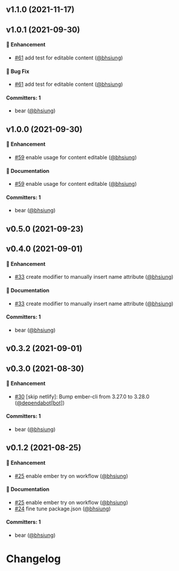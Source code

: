 




## v1.1.0 (2021-11-17)


## v1.0.1 (2021-09-30)

#### :rocket: Enhancement
* [#61](https://github.com/bhsiung/ember-form-validity/pull/61) add test for editable content ([@bhsiung](https://github.com/bhsiung))

#### :bug: Bug Fix
* [#61](https://github.com/bhsiung/ember-form-validity/pull/61) add test for editable content ([@bhsiung](https://github.com/bhsiung))

#### Committers: 1
- bear ([@bhsiung](https://github.com/bhsiung))


## v1.0.0 (2021-09-30)

#### :rocket: Enhancement
* [#59](https://github.com/bhsiung/ember-form-validity/pull/59) enable usage for content editable ([@bhsiung](https://github.com/bhsiung))

#### :memo: Documentation
* [#59](https://github.com/bhsiung/ember-form-validity/pull/59) enable usage for content editable ([@bhsiung](https://github.com/bhsiung))

#### Committers: 1
- bear ([@bhsiung](https://github.com/bhsiung))


## v0.5.0 (2021-09-23)


## v0.4.0 (2021-09-01)

#### :rocket: Enhancement
* [#33](https://github.com/bhsiung/ember-form-validity/pull/33) create modifier to manually insert name attribute ([@bhsiung](https://github.com/bhsiung))

#### :memo: Documentation
* [#33](https://github.com/bhsiung/ember-form-validity/pull/33) create modifier to manually insert name attribute ([@bhsiung](https://github.com/bhsiung))

#### Committers: 1
- bear ([@bhsiung](https://github.com/bhsiung))


## v0.3.2 (2021-09-01)


## v0.3.0 (2021-08-30)

#### :rocket: Enhancement
* [#30](https://github.com/bhsiung/ember-form-validity/pull/30) [skip netlify]: Bump ember-cli from 3.27.0 to 3.28.0 ([@dependabot[bot]](https://github.com/apps/dependabot))

#### Committers: 1
- bear ([@bhsiung](https://github.com/bhsiung))


## v0.1.2 (2021-08-25)

#### :rocket: Enhancement
* [#25](https://github.com/bhsiung/ember-form-validity/pull/25) enable ember try on workflow ([@bhsiung](https://github.com/bhsiung))

#### :memo: Documentation
* [#25](https://github.com/bhsiung/ember-form-validity/pull/25) enable ember try on workflow ([@bhsiung](https://github.com/bhsiung))
* [#24](https://github.com/bhsiung/ember-form-validity/pull/24) fine tune package.json ([@bhsiung](https://github.com/bhsiung))

#### Committers: 1
- bear ([@bhsiung](https://github.com/bhsiung))


# Changelog
